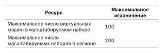 | Ресурс | Максимальное ограничение |
| --- | --- |
| Максимальное число виртуальных машин в масштабируемом наборе |100 |
| Максимальное число масштабируемых наборов в регионе |200 |

<!---HONumber=AcomDC_0803_2016-->